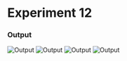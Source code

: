 # Experiment 12

### Output
![Output](alarm1.jpg)
![Output](alarm2.jpg)
![Output](alarm3.jpg)
![Output](alarm4.jpg)
